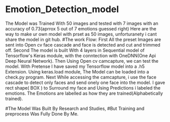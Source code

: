 # Emotion_Detection_model
The Model was Trained With 50 images and tested with 7 images with an accuracy of 0.73(aprrox 5 out of 7 emotions guessed right)
Here are the way to make ur own model with prset as 50 images,
unforturanety i cant share the model in git hub.
#The work Flow:
First All the preset Images are sent into Open cv face cascade and face is detected and cut and trimmed off.
Second The model is built With 4 layers in Sequential model of Tensorflow's Keras module, with the conntection with OneDNN(One Api Deep Neural Network).
Then Using Open cv camcapture, we can test the model.
With Pretense I have saved my Tensorflow model into a .h5 Extension.
Using keras.load module,  The Model can be loaded into a check.py program.
Next While accessing the camcapture, i use the face cascade to detect only faces and send onely one face into the model.
I gave rect shape( BOX ) to Surround my face and Using Predictions i labeled the emotions.
The Emotions are labelled as how they are trained(Alphabetically trained).

#The Model Was Built By Research and Studies,
#But Training and preprocess Was Fully Done By Me.

